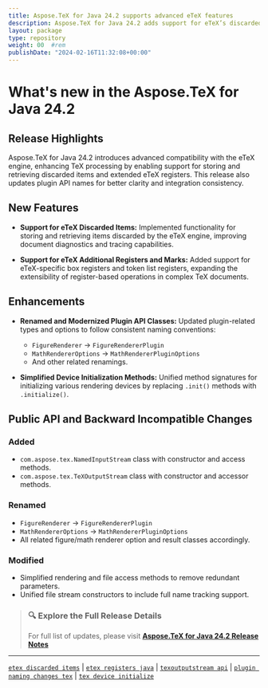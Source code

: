 ```yaml
---
title: Aspose.TeX for Java 24.2 supports advanced eTeX features
description: Aspose.TeX for Java 24.2 adds support for eTeX’s discarded items, additional registers, and modernizes public APIs for enhanced integration.
layout: package
type: repository
weight: 00	#rem
publishDate: "2024-02-16T11:32:08+00:00"
---
```


# What's new in the Aspose.TeX for Java 24.2

## Release Highlights

Aspose.TeX for Java 24.2 introduces advanced compatibility with the eTeX engine, enhancing TeX processing by enabling support for storing and retrieving discarded items and extended eTeX registers. This release also updates plugin API names for better clarity and integration consistency.

## New Features

- **Support for eTeX Discarded Items:**
  Implemented functionality for storing and retrieving items discarded by the eTeX engine, improving document diagnostics and tracing capabilities.

- **Support for eTeX Additional Registers and Marks:**
  Added support for eTeX-specific box registers and token list registers, expanding the extensibility of register-based operations in complex TeX documents.

## Enhancements

- **Renamed and Modernized Plugin API Classes:**
  Updated plugin-related types and options to follow consistent naming conventions:
  - `FigureRenderer` → `FigureRendererPlugin`
  - `MathRendererOptions` → `MathRendererPluginOptions`
  - And other related renamings.

- **Simplified Device Initialization Methods:**
  Unified method signatures for initializing various rendering devices by replacing `.init()` methods with `.initialize()`.

## Public API and Backward Incompatible Changes

### Added

- `com.aspose.tex.NamedInputStream` class with constructor and access methods.
- `com.aspose.tex.TeXOutputStream` class with constructor and accessor methods.

### Renamed

- `FigureRenderer` → `FigureRendererPlugin`
- `MathRendererOptions` → `MathRendererPluginOptions`
- All related figure/math renderer option and result classes accordingly.

### Modified

- Simplified rendering and file access methods to remove redundant parameters.
- Unified file stream constructors to include full name tracking support.

> ### 🔍 Explore the Full Release Details
>
> For full list of updates, please visit **[Aspose.TeX for Java 24.2 Release Notes](https://releases.aspose.com/tex/java/release-notes/2024/aspose-tex-for-java-24-2-release-notes/)**

---

[`etex discarded items`](https://search.aspose.com/q/etex-discarded-items.html) | [`etex registers java`](https://search.aspose.com/q/etex-registers-java.html) | [`texoutputstream api`](https://search.aspose.com/q/texoutputstream-api.html) | [`plugin naming changes tex`](https://search.aspose.com/q/plugin-naming-changes-tex.html) | [`tex device initialize`](https://search.aspose.com/q/tex-device-initialize.html)

